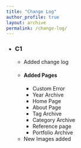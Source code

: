 ```yaml
---
title: "Change Log"
author_profile: true
layout: archive
permalink: /change-log/
---
```

- ### C1
    * Added change log
    * #### Added Pages
        + Custom Error
        + Year Archive
        + Home Page
        + About Page
        + Tag Archive
        + Category Archive
        + Reference page
        + Portfolio Archive
    * New Images added
